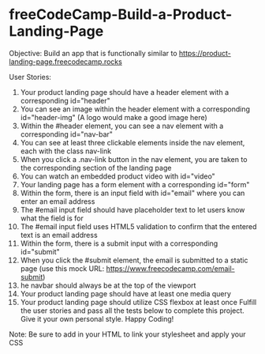 # freeCodeCamp-Build-a-Product-Landing-Page
Objective: Build an app that is functionally similar to https://product-landing-page.freecodecamp.rocks

User Stories:

1)  Your product landing page should have a header element with a corresponding id="header"
2)  You can see an image within the header element with a corresponding id="header-img" (A logo would make a good image here)
3)  Within the #header element, you can see a nav element with a corresponding id="nav-bar"
4)  You can see at least three clickable elements inside the nav element, each with the class nav-link
5)  When you click a .nav-link button in the nav element, you are taken to the corresponding section of the landing page
6)  You can watch an embedded product video with id="video"
7)  Your landing page has a form element with a corresponding id="form"
8)  Within the form, there is an input field with id="email" where you can enter an email address
9)  The #email input field should have placeholder text to let users know what the field is for
10)  The #email input field uses HTML5 validation to confirm that the entered text is an email address
11)  Within the form, there is a submit input with a corresponding id="submit"
12)  When you click the #submit element, the email is submitted to a static page (use this mock URL: https://www.freecodecamp.com/email-submit)
13)  he navbar should always be at the top of the viewport
14)  Your product landing page should have at least one media query
15)  Your product landing page should utilize CSS flexbox at least once
Fulfill the user stories and pass all the tests below to complete this project. Give it your own personal style. Happy Coding!

Note: Be sure to add <link rel="stylesheet" href="styles.css"> in your HTML to link your stylesheet and apply your CSS


